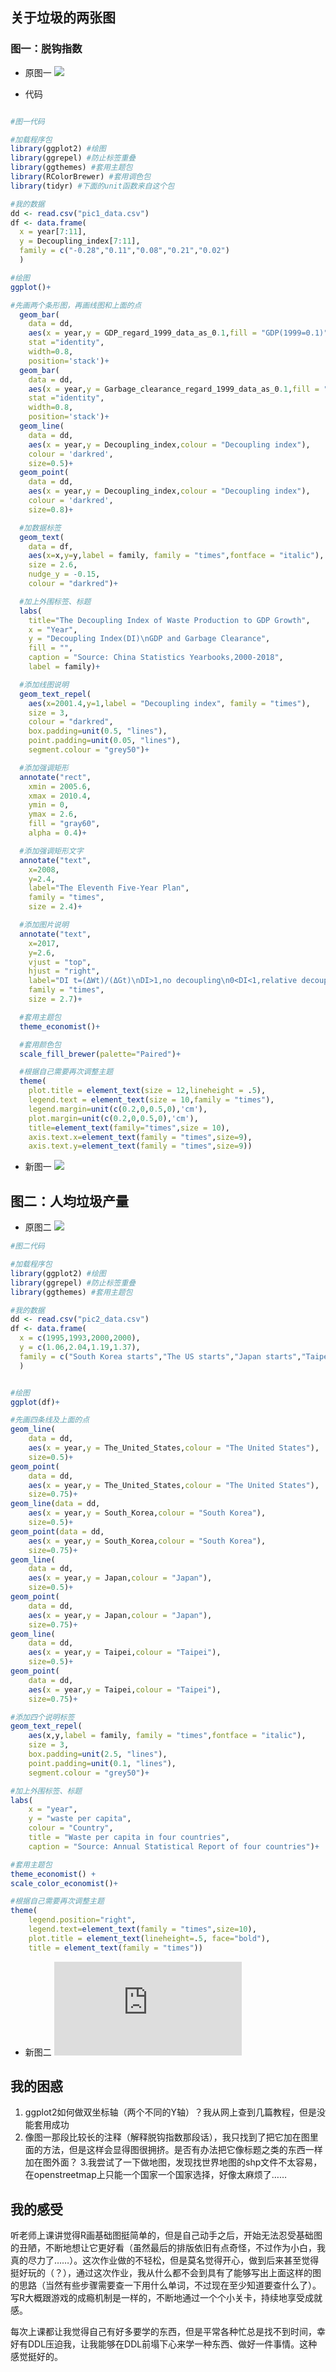 ## 关于垃圾的两张图

### 图一：脱钩指数

- 原图一
![](https://github.com/starlee1998/homework/blob/master/%E5%9B%BE%E4%B8%80.png)


- 代码
```R

#图一代码

#加载程序包
library(ggplot2) #绘图
library(ggrepel) #防止标签重叠
library(ggthemes) #套用主题包
library(RColorBrewer) #套用调色包
library(tidyr) #下面的unit函数来自这个包

#我的数据
dd <- read.csv("pic1_data.csv")
df <- data.frame(
  x = year[7:11],
  y = Decoupling_index[7:11],
  family = c("-0.28","0.11","0.08","0.21","0.02")
  )

#绘图
ggplot()+

#先画两个条形图，再画线图和上面的点
  geom_bar(
    data = dd,
    aes(x = year,y = GDP_regard_1999_data_as_0.1,fill = "GDP(1999=0.1)"),
    stat ="identity",
    width=0.8,
    position='stack')+
  geom_bar(
    data = dd,
    aes(x = year,y = Garbage_clearance_regard_1999_data_as_0.1,fill = "Garbage Clearance(1999=0.1)"),
    stat ="identity",
    width=0.8,
    position='stack')+
  geom_line(
    data = dd,
    aes(x = year,y = Decoupling_index,colour = "Decoupling index"),
    colour = 'darkred',
    size=0.5)+
  geom_point(
    data = dd,
    aes(x = year,y = Decoupling_index,colour = "Decoupling index"),
    colour = 'darkred',
    size=0.8)+

  #加数据标签
  geom_text(
    data = df,
    aes(x=x,y=y,label = family, family = "times",fontface = "italic"),
    size = 2.6,
    nudge_y = -0.15,
    colour = "darkred")+

  #加上外围标签、标题
  labs(
    title="The Decoupling Index of Waste Production to GDP Growth",
    x = "Year",
    y = "Decoupling Index(DI)\nGDP and Garbage Clearance",
    fill = "",
    caption = "Source: China Statistics Yearbooks,2000-2018",
    label = family)+

  #添加线图说明
  geom_text_repel(
    aes(x=2001.4,y=1,label = "Decoupling index", family = "times"),
    size = 3,
    colour = "darkred",
    box.padding=unit(0.5, "lines"),
    point.padding=unit(0.05, "lines"),
    segment.colour = "grey50")+

  #添加强调矩形
  annotate("rect",
    xmin = 2005.6,
    xmax = 2010.4,
    ymin = 0,
    ymax = 2.6,
    fill = "gray60",
    alpha = 0.4)+

  #添加强调矩形文字
  annotate("text",
    x=2008, 
    y=2.4, 
    label="The Eleventh Five-Year Plan",
    family = "times",
    size = 2.4)+

  #添加图片说明
  annotate("text", 
    x=2017, 
    y=2.6, 
    vjust = "top",
    hjust = "right",
    label="DI t=(ΔWt)/(ΔGt)\nDI>1,no decoupling\n0<DI<1,relative decoupling\nDI=0,absolutely decoupling",
    family = "times",
    size = 2.7)+

  #套用主题包
  theme_economist()+

  #套用颜色包
  scale_fill_brewer(palette="Paired")+

  #根据自己需要再次调整主题
  theme(
    plot.title = element_text(size = 12,lineheight = .5),
    legend.text = element_text(size = 10,family = "times"),
    legend.margin=unit(c(0.2,0,0.5,0),'cm'),
    plot.margin=unit(c(0.2,0,0.5,0),'cm'),
    title=element_text(family="times",size = 10),
    axis.text.x=element_text(family = "times",size=9),
    axis.text.y=element_text(family = "times",size=9))
```

- 新图一
![](https://github.com/starlee1998/homework/blob/master/pic1.png)


## 图二：人均垃圾产量

- 原图二
![](https://github.com/starlee1998/homework/blob/master/%E5%9B%BE%E4%BA%8C.png)

```R
#图二代码

#加载程序包
library(ggplot2) #绘图
library(ggrepel) #防止标签重叠
library(ggthemes) #套用主题包

#我的数据
dd <- read.csv("pic2_data.csv")
df <- data.frame(
  x = c(1995,1993,2000,2000),
  y = c(1.06,2.04,1.19,1.37), 
  family = c("South Korea starts","The US starts","Japan starts","Taipei starts")
  )


#绘图
ggplot(df)+

#先画四条线及上面的点
geom_line(
	data = dd,
	aes(x = year,y = The_United_States,colour = "The United States"),
	size=0.5)+
geom_point(
	data = dd,
	aes(x = year,y = The_United_States,colour = "The United States"),
	size=0.75)+
geom_line(data = dd,
	aes(x = year,y = South_Korea,colour = "South Korea"),
	size=0.5)+
geom_point(data = dd,
	aes(x = year,y = South_Korea,colour = "South Korea"),
	size=0.75)+
geom_line(
	data = dd,
	aes(x = year,y = Japan,colour = "Japan"),
	size=0.5)+
geom_point(
	data = dd,
	aes(x = year,y = Japan,colour = "Japan"),
	size=0.75)+
geom_line(
	data = dd,
	aes(x = year,y = Taipei,colour = "Taipei"),
	size=0.5)+
geom_point(
	data = dd,
	aes(x = year,y = Taipei,colour = "Taipei"),
	size=0.75)+

#添加四个说明标签
geom_text_repel(
	aes(x,y,label = family, family = "times",fontface = "italic"),
	size = 3,
	box.padding=unit(2.5, "lines"),
	point.padding=unit(0.1, "lines"), 
	segment.colour = "grey50")+

#加上外围标签、标题
labs(
	x = "year",
	y = "waste per capita",
	colour = "Country",
	title = "Waste per capita in four countries",
	caption = "Source: Annual Statistical Report of four countries")+ 

#套用主题包
theme_economist() + 
scale_color_economist()+

#根据自己需要再次调整主题
theme(
	legend.position="right",
	legend.text=element_text(family = "times",size=10),
	plot.title = element_text(lineheight=.5, face="bold"),
	title = element_text(family = "times"))
```

- 新图二
![](https://github.com/starlee1998/homework/blob/master/homework%20week8.md)


## 我的困惑

1. ggplot2如何做双坐标轴（两个不同的Y轴）？我从网上查到几篇教程，但是没能套用成功
2. 像图一那段比较长的注释（解释脱钩指数那段话），我只找到了把它加在图里面的方法，但是这样会显得图很拥挤。是否有办法把它像标题之类的东西一样加在图外面？
3.我尝试了一下做地图，发现找世界地图的shp文件不太容易，在openstreetmap上只能一个国家一个国家选择，好像太麻烦了……


## 我的感受
听老师上课讲觉得R画基础图挺简单的，但是自己动手之后，开始无法忍受基础图的丑陋，不断地想让它更好看（虽然最后的排版依旧有点奇怪，不过作为小白，我真的尽力了……）。这次作业做的不轻松，但是莫名觉得开心，做到后来甚至觉得挺好玩的（？），通过这次作业，我从什么都不会到具有了能够写出上面这样的图的思路（当然有些步骤需要查一下用什么单词，不过现在至少知道要查什么了）。写R大概跟游戏的成瘾机制是一样的，不断地通过一个个小关卡，持续地享受成就感。

每次上课都让我觉得自己有好多要学的东西，但是平常各种忙总是找不到时间，幸好有DDL压迫我，让我能够在DDL前塌下心来学一种东西、做好一件事情。这种感觉挺好的。
